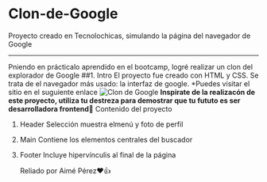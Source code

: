 # Clon-de-Google
Proyecto creado en Tecnolochicas, simulando la página del navegador de Google

*********
Pniendo en prácticalo aprendido en el bootcamp, logré realizar un clon del explorador de Google
##1. Intro
El proyecto fue creado con HTML y CSS. Se trata de el navegador más usado: la interfaz de google.
*Puedes visitar el sitio en el suguiente enlace
![Clon de Google](https://www.conquistainternet.com/fotos/blog/500/pagininicio.jpg)
**Inspirate de la realizacón de este proyecto, utiliza tu destreza para demostrar que tu fututo es ser desarrolladora frontend🙌**
Contenido del proyecto
1. Header
   Selección muestra elmenú y foto de perfil
2. Main
   Contiene los elementos centrales del buscador
3. Footer
   Incluye hipervínculis al final de la página

   Reliado por Aimé Pérez❤👍
   
